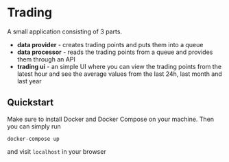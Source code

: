 # Trading 

A small application consisting of 3 parts. 

* **data provider** - creates trading points and puts them into a queue
* **data processor** - reads the trading points from a queue and provides them through an API
* **trading ui** - an simple UI where you can view the trading points from the latest hour and see the average values from the last 24h, last month and last year

## Quickstart

Make sure to install Docker and Docker Compose on your machine. Then you can simply run

    docker-compose up

and visit `localhost` in your browser